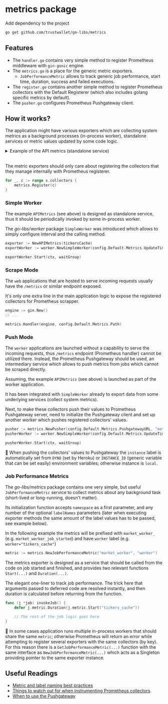 # metrics package

Add dependency to the project

```sh
go get github.com/trustwallet/go-libs/metrics
```

## Features

* The `handler.go` contains very simple method to register Prometheus middleware with `gin-gonic` engine.
* The `metrics.go` is a place for the generic metric exporters.
  * `JobPerformanceMetric` allows to track generic job performance, start time,
     duration, success and failed executions.
* The `register.go` contains another simple method to register Prometheus collectors 
  with the Default Registerer (which also includes golang specific metrics by default).
* The `pusher.go` configures Prometheus Pushgateway client.

## How it works?

The application might have various exporters which are collecting system metrics
as a background processes (in-process worker), standalone services or metric values
updated by some code logic. 

<details> 
<summary>Example of the API metrics (standalone service)</summary><p> 


```go
type APIMetrics struct {
	tickersCache cache.Data
	collectors   map[string]*prometheus.GaugeVec
}

func NewAPIMetrics(tickersCache cache.Data) *APIMetrics {
	s := &APIMetrics{
		tickersCache: tickersCache,
		collectors: map[string]*prometheus.GaugeVec{
			"tickers_cached_total": prometheus.NewGaugeVec(prometheus.GaugeOpts{
				Namespace: "market_api",
				Name:      "tickers_cached_total",
				Help:      "Total number of tickers cached",
			}, nil),
		},
	}

	for _, c := range s.collectors {
		metrics.Register(c)
	}

	return s
}

func (s *APIMetrics) Export() error {
	log.Info("export market api metrics")

	tCached, err := s.tickersCache.GetAllTickers()
	if err != nil {
		return errors.Wrap(err, "failed to get all cached tickers")
	}

	// market_api_tickers_cached_total
	s.collectors["tickers_cached_total"].
		WithLabelValues().Set(float64(len(tCached)))

	return nil
}
```
</p></details><br/>
 

The metric exporters should only care about registering the collectors
that they manage internally with Prometheus registerer.

```go
for _, c := range s.collectors {
	metrics.Register(c)
}
```

### Simple Worker

The example `APIMetrics` (see above) is designed as standalone service,
thus it should be periodically invoked by some in-process worker.

The _go-libs/worker_ package `SimpleWorker` was introduced which allows
to simply configure interval and the calling method.

```go
exporter := NewAPIMetrics(tickersCache)
exportWorker := worker.NewSimpleWorker(config.Default.Metrics.UpdateTime, exporter.Export)

exportWorker.Start(ctx, waitGroup)
```


### Scrape Mode

The `web` applications that are hosted to serve incoming requests usually
have the `/metrics` or similar endpoint exposed.

It's only one extra line in the main application logic to expose the registered
collectors for Prometheus scrapper.

```go
engine := gin.New()
// ...

metrics.Handler(engine, config.Default.Metrics.Path)
```

### Push Mode

The `worker` applications are launched without a capability to serve the incoming requests,
thus `/metrics` endpoint (Prometheus handler) cannot be utilized there. Instead,
the Prometheus Pushgateway should be used, an intermediary service which allows to push metrics
from jobs which cannot be scraped directly.

Assuming, the example `APIMetrics` (see above) is launched as part of the worker application.

It has been integrated with `SimpleWorker` already to export data from some underlying services
(collect system metrics).

Next, to make these collectors push their values to Prometheus Pushgateway server,
need to initialize the Pushgateway client and set up another worker which pushes 
registered collectors' values.

```go
pusher := metrics.NewPusher(config.Default.Metrics.PushgatewayURL, "metrics_worker")
pusherWorker := worker.NewSimpleWorker(config.Default.Metrics.UpdateTime, pusher.Push)

pusherWorker.Start(ctx, waitGroup)
```

📎 When pushing the collectors' values to Pushgateway the `instance` label is 
automatically set from `DYNO` (set by Heroku) or `INSTANCE_ID` (generic variable that
can be set easily) environment variables; otherwise instance is `local`.

### Job Performance Metrics

The _go-libs/metrics_ package contains one very simple, but useful `JobPerformanceMetric`
service to collect metrics about any background task (short-lived or long-running, doesn't matter).

Its initialization function accepts `namespace` as a first parameter, and any number of the
optional `labelNames` parameters (later when executing exporter methods the same amount of the
label values has to be passed, see example below).

In the following example the metrics will be prefixed with `market_worker_`
(e.g. `market_worker_job_started`) and have `worker` label (e.g. `worker="tickers_cache"`)

```go
metric := metrics.NewJobPerformanceMetric("market_worker", "worker")
```

The metrics exporter is designed as a service that should be called from the code on
job started and finished, and provides two relevant functions `Start(...)` and `Duration(...)`.

The elegant one-liner to track job performance. The trick here that arguments passed 
to deferred code are resolved instantly, and then duration is calculated before
returning from the function.

```go
func (j *job) invokeJob() {
	defer j.metric.Duration(j.metric.Start("tickers_cache"))

    // The rest of the job logic goes here
}
```

📎 In some cases application runs multiple in-process workers that should share the 
same `metric`; otherwise Prometheus will return an error while 
attempting to register several exporters with the same collectors (by key). 
For this reason there is a `GetJobPerformanceMetric(...)` function with the 
same interface as `NewJobPerformanceMetric(...)` which acts as a Singleton
providing pointer to the same exporter instance.

## Useful Readings

- [Metric and label naming best practices](https://prometheus.io/docs/practices/naming/)
- [Things to watch out for when instrumenting Prometheus collectors](https://prometheus.io/docs/practices/instrumentation/#things-to-watch-out-for) 
- [When to use the Pushgateway](https://prometheus.io/docs/practices/pushing/)
